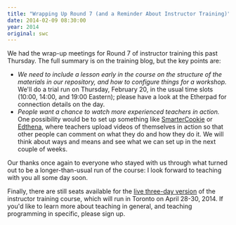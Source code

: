 ```yaml
---
title: "Wrapping Up Round 7 (and a Reminder About Instructor Training)"
date: 2014-02-09 08:30:00
year: 2014
original: swc
---
```

<p>
  We had the wrap-up meetings for Round 7 of instructor training this past Thursday.
  The full summary is on the training blog,
  but the key points are:
</p>
<ul>
  <li>
    <em>We need to include a lesson early in the course on the structure of the materials in our repository, and how to configure things for a workshop.</em>
    We'll do a trial run on Thursday, February 20, in the usual time slots (10:00, 14:00, and 19:00 Eastern);
    please have a look at the Etherpad for connection details on the day.
  </li>
  <li>
    <em>People want a chance to watch more experienced teachers in action.</em>
    One possibility would be to set up something like
    <a href="https://beasmartercookie.com/">SmarterCookie</a>
    or
    <a href="http://www.edthena.com/">Edthena</a>,
    where teachers upload videos of themselves in action so that other people can comment on what they do and how they do it.
    We will think about ways and means and see what we can set up in the next couple of weeks.
  </li>
</ul>
<p>
  Our thanks once again to everyone who stayed with us through what turned out to be a longer-than-usual run of the course:
  I look forward to teaching with you all some day soon.
</p>
<p>
  Finally,
  there are still seats available for the
  <a href="http://www.eventbrite.com/e/software-carpentry-instructor-training-registration-9481333925">live three-day version</a>
  of the instructor training course,
  which will run in Toronto on April 28-30, 2014.
  If you'd like to learn more about teaching in general,
  and teaching programming in specific,
  please sign up.
</p>
